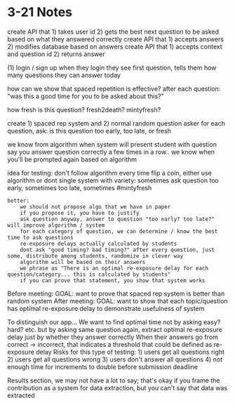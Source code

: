 # 3-21 Notes
create API that 
    1) takes user id 
    2) gets the best next question to be asked based on what they answered correctly 
create API that 
    1) accepts answers 
    2) modifies database based on answers 
create API that 
    1) accepts context and question id
    2) returns answer 


(1) login / sign up
when they login they see first question, tells them how many questions they can answer today 

how can we show that spaced repetition is effective?
after each question:
    "was this a good time for you to be asked about this?"

how fresh is this question? fresh2death? mintyfresh?

create 1) spaced rep system and 2) normal random question asker
for each question, ask: 
    is this question too early, too late, or fresh

we know from algorithm when system will present student with question
say you answer question correctly a few times in a row.. we know when you'll be prompted again based on algorithm

idea for testing: 
    don't follow algorithm every time 
    flip a coin, either use algorithm or dont
    single system with variety: sometimes ask question too early, sometimes too late, sometimes #mintyfresh

    better: 
        we should not propose algo that we have in paper 
        if you propose it, you have to justify 
        ask question anyway, answer to question "too early? too late?" will improve algorithm / system 
        for each category of question, we can determine / know the best time to ask questions 
        re-exposure delays actually calculated by students 
        dont ask "good timing? bad timing?" after every question, just some, distribute among students, randomize in clever way 
        algorithm will be based on their answers 
        we phrase as "There is an optimal re-exposure delay for each question/category... this is calculated by students"
        if you can prove that statement, you show that system works 

Before meeting:
    GOAL: want to prove that spaced rep system is better than random system 
After meeting: 
    GOAL: want to show that each topic/question has optimal re-exposure delay to demonstrate usefulness of system

To distinguish our app...
    We want to find optimal time not by asking easy? hard? etc. but by asking same question again, extract optimal re-exposure delay just by whether they answer correctly 
    When their answers go from correct -> incorrect, that indicates a threshold that could be defined as re-exposure delay 
    Risks for this type of testing: 
        1) users get all questions right 
        2) users get all questions wrong 
        3) users don't answer all questions
        4) not enough time for increments to double before submission deadline 

Results section, we may not have a lot to say; that's okay if you frame the contribution as a system for data extraction, but you can't say that data was extracted